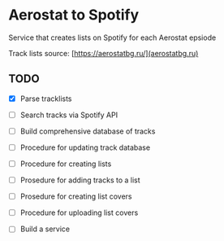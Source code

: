 # Aerostat to Spotify

Service that creates lists on Spotify for each Aerostat epsiode

Track lists source: [https://aerostatbg.ru/](aerostatbg.ru)

## TODO
- [x] Parse tracklists
- [ ] Search tracks via Spotify API
- [ ] Build comprehensive database of tracks
- [ ] Procedure for updating track database 
- [ ] Procedure for creating lists
- [ ] Prosedure for adding tracks to a list
- [ ] Prosedure for creating list covers
- [ ] Procedure for uploading list covers
- [ ] Build a service 



